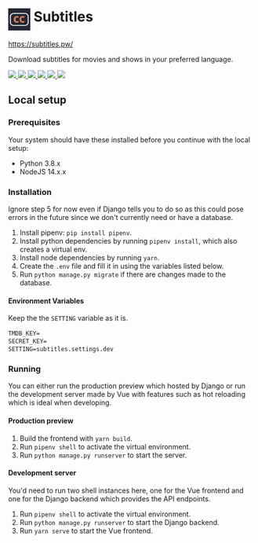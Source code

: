 # <img height="45" src="./public/static/icons/128.png" align="top"> Subtitles

https://subtitles.pw/

Download subtitles for movies and shows in your preferred language.

<a href="https://github.com/Spimy/Subtitles/actions?query=workflow%3ACI" alt="Contributors">
  <img src="https://github.com/Spimy/Subtitles/workflows/CI/badge.svg?branch=master"/>
</a>
<a href="https://github.com/Spimy/Subtitles/graphs/contributors" alt="Contributors">
  <img src="https://img.shields.io/github/contributors/Spimy/Subtitles?style=flat-square"/>
</a>
<a href="https://github.com/Spimy/Subtitles/stargazers" alt="Contributors">
  <img src="https://img.shields.io/github/stars/Spimy/Subtitles?style=flat-square"/>
</a>
<a href="https://github.com/Spimy/Subtitles/network/members" alt="Contributors">
  <img src="https://img.shields.io/github/forks/Spimy/Subtitles?style=flat-square"/>
</a>
<a href="https://github.com/Spimy/Subtitles/issues" alt="Contributors">
  <img src="https://img.shields.io/github/issues/Spimy/Subtitles?style=flat-square"/>
</a>
<a href="https://github.com/Spimy/Subtitles/blob/master/LICENSE.txt" alt="Contributors">
  <img src="https://img.shields.io/github/license/Spimy/Subtitles?style=flat-square"/>
</a>

## Local setup

### Prerequisites

Your system should have these installed before you continue with the local setup:

- Python 3.8.x
- NodeJS 14.x.x

### Installation

Ignore step 5 for now even if Django tells you to do so as this could pose errors
in the future since we don't currently need or have a database.

1. Install pipenv: `pip install pipenv`.
2. Install python dependencies by running `pipenv install`, which also creates a virtual env.
3. Install node dependencies by running `yarn`.
4. Create the `.env` file and fill it in using the variables listed below.
5. Run `python manage.py migrate` if there are changes made to the database.

#### Environment Variables

Keep the the `SETTING` variable as it is.

```
TMDB_KEY=
SECRET_KEY=
SETTING=subtitles.settings.dev
```

### Running

You can either run the production preview which hosted by Django or run the development server made by Vue with features such as hot reloading which is ideal when developing.

#### Production preview
1. Build the frontend with `yarn build`.
2. Run `pipenv shell` to activate the virtual environment.
3. Run `python manage.py runserver` to start the server.

#### Development server

You'd need to run two shell instances here, one for the Vue frontend and one for the Django backend which provides the API endpoints.

1. Run `pipenv shell` to activate the virtual environment.
2. Run `python manage.py runserver` to start the Django backend.
3. Run `yarn serve` to start the Vue frontend.
